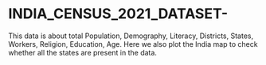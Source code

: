 # INDIA_CENSUS_2021_DATASET-
This data is about total Population, Demography, Literacy, Districts, States, Workers, Religion, Education, Age. Here we also plot the India map to check whether all the states are present in the data.

